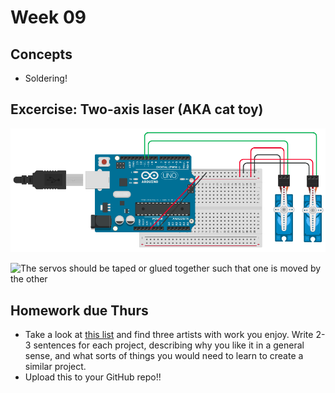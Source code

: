 # Week 09

## Concepts
+ Soldering!

## Excercise: Two-axis laser (AKA cat toy)

![Breadboard layout](2axislaser.png)

![The servos should be taped or glued together such that one is moved by the other](http://graysonearle.com/edu/physcom/wp-content/uploads/2014/04/IMG_0277.jpg)

## Homework due Thurs
+ Take a look at [this list](http://graysonearle.com/edu/physcom/relevant-projects-artists/) and find three artists with work you enjoy. Write 2-3 sentences for each project, describing why you like it in a general sense, and what sorts of things you would need to learn to create a similar project.
+ Upload this to your GitHub repo!!